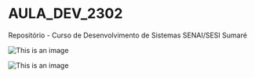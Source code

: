 # AULA_DEV_2302

Repositório - Curso de Desenvolvimento de Sistemas SENAI/SESI Sumaré

![This is an image](https://static.wikia.nocookie.net/leagueoflegends/images/e/ee/Akali_Render.png/revision/latest?cb=20220913154631&path-prefix=pt-br)

![This is an image](IMG)

